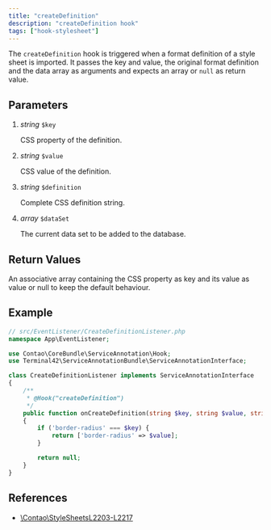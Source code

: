 ```yaml
---
title: "createDefinition"
description: "createDefinition hook"
tags: ["hook-stylesheet"]
---
```



The `createDefinition` hook is triggered when a format definition of a style 
sheet is imported. It passes the key and value, the original format definition 
and the data array as arguments and expects an array or `null` as return value.


## Parameters

1. *string* `$key`

    CSS property of the definition.

2. *string* `$value`

    CSS value of the definition.

3. *string* `$definition`

    Complete CSS definition string.

4. *array* `$dataSet`

    The current data set to be added to the database.


## Return Values

An associative array containing the CSS property as key and its value
as value or null to keep the default behaviour.


## Example

```php
// src/EventListener/CreateDefinitionListener.php
namespace App\EventListener;

use Contao\CoreBundle\ServiceAnnotation\Hook;
use Terminal42\ServiceAnnotationBundle\ServiceAnnotationInterface;

class CreateDefinitionListener implements ServiceAnnotationInterface
{
    /**
     * @Hook("createDefinition")
     */
    public function onCreateDefinition(string $key, string $value, string $definition, array &$dataSet): ?array
    {
        if ('border-radius' === $key) {
            return ['border-radius' => $value];
        }

        return null;
    }
}
```


## References

* [\Contao\StyleSheetsL2203-L2217](https://github.com/contao/contao/blob/4.7.6/core-bundle/src/Resources/contao/classes/StyleSheets.php#L2203-L2217)
